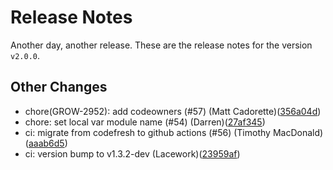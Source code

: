 # Release Notes
Another day, another release. These are the release notes for the version `v2.0.0`.

## Other Changes
* chore(GROW-2952): add codeowners (#57) (Matt Cadorette)([356a04d](https://github.com/lacework/terraform-azure-ad-application/commit/356a04d982415223885df6ed1b56f2b0f8970e32))
* chore: set local var module name (#54) (Darren)([27af345](https://github.com/lacework/terraform-azure-ad-application/commit/27af3455eb6185af5b06424fcda56b25affea444))
* ci: migrate from codefresh to github actions (#56) (Timothy MacDonald)([aaab6d5](https://github.com/lacework/terraform-azure-ad-application/commit/aaab6d5e490ad219b33e7f8ef22edc0e73f39c82))
* ci: version bump to v1.3.2-dev (Lacework)([23959af](https://github.com/lacework/terraform-azure-ad-application/commit/23959afd2438ef26af9833db9513a834f6a3438c))
